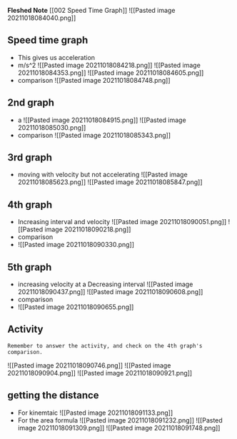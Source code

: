 **Fleshed Note** [[002 Speed Time Graph]]
![[Pasted image 20211018084040.png]]

## Speed time graph
- This gives us acceleration
- m/s^2
![[Pasted image 20211018084218.png]]
![[Pasted image 20211018084353.png]]
![[Pasted image 20211018084605.png]]
- comparison
![[Pasted image 20211018084748.png]]

## 2nd graph
- a
![[Pasted image 20211018084915.png]]
![[Pasted image 20211018085030.png]]
- comparison
![[Pasted image 20211018085343.png]]

## 3rd graph
- moving with velocity but not accelerating
 ![[Pasted image 20211018085623.png]]
 ![[Pasted image 20211018085847.png]]

## 4th graph
- Increasing interval and velocity
 ![[Pasted image 20211018090051.png]]
![[Pasted image 20211018090218.png]]
- comparison
- ![[Pasted image 20211018090330.png]]

## 5th graph
- increasing velocity at a Decreasing interval
![[Pasted image 20211018090437.png]]
![[Pasted image 20211018090608.png]]
- comparison 
- ![[Pasted image 20211018090655.png]]

## Activity
```ad-note
Remember to answer the activity, and check on the 4th graph's comparison.
```

![[Pasted image 20211018090746.png]]
![[Pasted image 20211018090904.png]]
![[Pasted image 20211018090921.png]]
## getting the distance
- For kinemtaic
![[Pasted image 20211018091133.png]]
- For the area formula
![[Pasted image 20211018091232.png]]
![[Pasted image 20211018091309.png]]
![[Pasted image 20211018091748.png]]